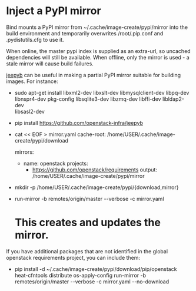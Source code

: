 Inject a PyPI mirror
====================

Bind mounts a PyPI mirror from ~/.cache/image-create/pypi/mirror into the build
environment and temporarily overwrites /root/.pip.conf and .pydistutils.cfg to
use it.

When online, the master pypi index is supplied as an extra-url, so uncached
dependencies will still be available. When offline, only the mirror is used - a
stale mirror will cause build failures.

[jeepyb](https://github.com/openstack-infra/jeepyb) can be useful in making a
partial PyPI mirror suitable for building images. For instance:

 * sudo apt-get install  libxml2-dev libxslt-dev libmysqlclient-dev libpq-dev \
   libnspr4-dev pkg-config libsqlite3-dev libzmq-dev libffi-dev libldap2-dev \
   libsasl2-dev

 * pip install https://github.com/openstack-infra/jeepyb

 * cat << EOF > mirror.yaml
   cache-root: /home/USER/.cache/image-create/pypi/download

   mirrors:
    - name: openstack
      projects:
        - https://github.com/openstack/requirements
      output: /home/USER/.cache/image-create/pypi/mirror

 * mkdir -p /home/USER/.cache/image-create/pypi/{download,mirror}

 * run-mirror -b remotes/origin/master --verbose -c mirror.yaml
   # This creates and updates the mirror.

If you have additional packages that are not identified in the global openstack
requirements project, you can include them:

 * pip install -d ~/.cache/image-create/pypi/download/pip/openstack \
   heat-cfntools distribute os-apply-config
   run-mirror -b remotes/origin/master --verbose -c mirror.yaml --no-download
